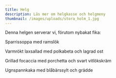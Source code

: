 ```yaml
---
title: Helg
description: Läs mer om helgkasse och helgmeny
thumbnail: /images/uploads/stora_holm_1.jpg
---
```

Denna helgen serverar vi, förutom nybakat fika:

Sparrissoppa med ramslök

Varmrökt laxsallad med polkabeta och lagrad ost

Grillad focaccia med porchetta och svart vitlökskräm

Ugnspannkaka med blåbärssylt och grädde